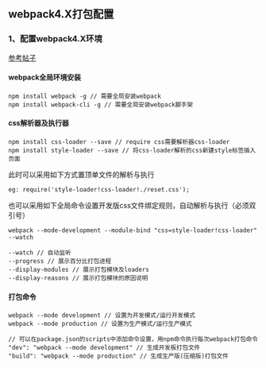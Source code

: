 ## webpack4.X打包配置
### 1、配置webpack4.X环境
[参考帖子](https://blog.csdn.net/u012443286/article/details/79504289)
#### webpack全局环境安装
```
npm install webpack -g // 需要全局安装webpack
npm install webpack-cli -g // 需要全局安装webpack脚手架
```
#### css解析器及执行器
```
npm install css-loader --save // require css需要解析器css-loader
npm install style-loader --save // 将css-loader解析的css新建style标签插入页面
```
此时可以采用如下方式置顶单文件的解析与执行
```
eg: require('style-loader!css-loader!./reset.css');
```
也可以采用如下全局命令设置开发版css文件绑定规则，自动解析与执行（必须双引号）
```
webpack --mode-development --module-bind "css=style-loader!css-loader" --watch

--watch // 自动监听
--progress // 展示百分比打包进程
--display-modules // 展示打包模块及loaders
--display-reasons // 展示打包模块的原因说明
```
#### 打包命令
```
webpack --mode development // 设置为开发模式/运行开发模式
webpack --mode production // 设置为生产模式/运行生产模式

// 可以在package.json的scripts中添加命令设置，用npm命令执行每次webpack打包命令
"dev": "webpack --mode development" // 生成开发板打包文件
"build": "webpack --mode production" // 生成生产版(压缩版)打包文件
```